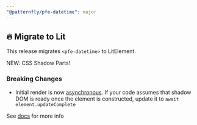 ```yaml
---
"@patternfly/pfe-datetime": major
---
```


## 🔥 Migrate to Lit

This release migrates `<pfe-datetime>` to LitElement.

NEW: CSS Shadow Parts!

### Breaking Changes
- Initial render is now [asynchronous](https://lit.dev/docs/components/lifecycle/#reactive-update-cycle).
  If your code assumes that shadow DOM is ready once the element is constructed, update it to `await element.updateComplete`


See [docs](https://patternflyelements.org/components/datetime/) for more info
